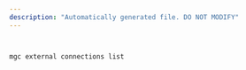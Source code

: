```yaml
---
description: "Automatically generated file. DO NOT MODIFY"
---
```


```bash


mgc external connections list

```